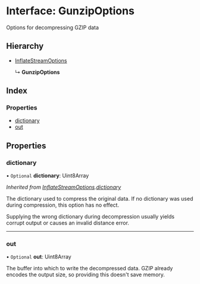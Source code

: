 # Interface: GunzipOptions

Options for decompressing GZIP data

## Hierarchy

* [InflateStreamOptions](inflatestreamoptions.md)

  ↳ **GunzipOptions**

## Index

### Properties

* [dictionary](gunzipoptions.md#dictionary)
* [out](gunzipoptions.md#out)

## Properties

### dictionary

• `Optional` **dictionary**: Uint8Array

*Inherited from [InflateStreamOptions](inflatestreamoptions.md).[dictionary](inflatestreamoptions.md#dictionary)*

The dictionary used to compress the original data. If no dictionary was used during compression, this option has no effect.

Supplying the wrong dictionary during decompression usually yields corrupt output or causes an invalid distance error.

___

### out

• `Optional` **out**: Uint8Array

The buffer into which to write the decompressed data. GZIP already encodes the output size, so providing this doesn't save memory.
